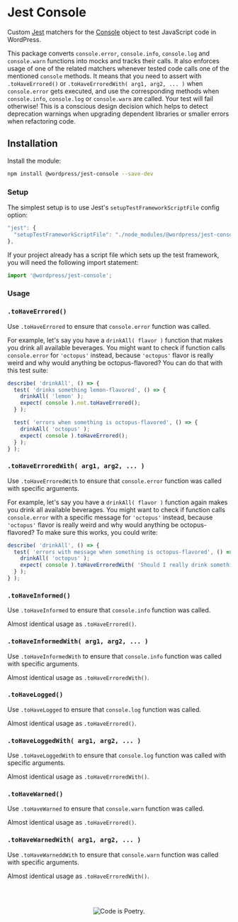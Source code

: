 # Jest Console

Custom [Jest](http://facebook.github.io/jest/) matchers for the [Console](https://developer.mozilla.org/en-US/docs/Web/API/Console)
object to test JavaScript code in WordPress.

This package converts `console.error`, `console.info`, `console.log` and `console.warn` functions into mocks and tracks their calls.
It also enforces usage of one of the related matchers whenever tested code calls one of the mentioned `console` methods.
It means that you need to assert with `.toHaveErrored()` or `.toHaveErroredWith( arg1, arg2, ... )` when `console.error`
gets executed, and use the corresponding methods when `console.info`, `console.log` or `console.warn` are called.
Your test will fail otherwise! This is a conscious design decision which helps to detect deprecation warnings when
upgrading dependent libraries or smaller errors when refactoring code.

## Installation

Install the module:

```bash
npm install @wordpress/jest-console --save-dev
```

### Setup

The simplest setup is to use Jest's `setupTestFrameworkScriptFile` config option:

```js
"jest": {
  "setupTestFrameworkScriptFile": "./node_modules/@wordpress/jest-console/build/index.js"
},
```

If your project already has a script file which sets up the test framework, you will need the following import statement:

```js
import '@wordpress/jest-console';
```

### Usage

### `.toHaveErrored()`

Use `.toHaveErrored` to ensure that `console.error` function was called.

For example, let's say you have a `drinkAll( flavor )` function that makes you drink all available beverages.
You might want to check if function calls `console.error` for `'octopus'` instead, because `'octopus'` flavor is really
weird and why would anything be octopus-flavored? You can do that with this test suite:

```js
describe( 'drinkAll', () => {
  test( 'drinks something lemon-flavored', () => {
    drinkAll( 'lemon' );
    expect( console ).not.toHaveErrored();
  } );

  test( 'errors when something is octopus-flavored', () => {
    drinkAll( 'octopus' );
    expect( console ).toHaveErrored();
  } );
} );
```

### `.toHaveErroredWith( arg1, arg2, ... )`

Use `.toHaveErroredWith` to ensure that `console.error` function was called with
specific arguments.

For example, let's say you have a `drinkAll( flavor )` function again makes you drink all available beverages.
You might want to check if function calls `console.error` with a specific message for `'octopus'` instead, because
`'octopus'` flavor is really weird and why would anything be octopus-flavored? To make sure this works, you could write:

```js
describe( 'drinkAll', () => {
  test( 'errors with message when something is octopus-flavored', () => {
    drinkAll( 'octopus' );
    expect( console ).toHaveErroredWith( 'Should I really drink something that is octopus-flavored?' );
  } );
} );
```

### `.toHaveInformed()`

Use `.toHaveInformed` to ensure that `console.info` function was called.

Almost identical usage as `.toHaveErrored()`.

### `.toHaveInformedWith( arg1, arg2, ... )`

Use `.toHaveInformedWith` to ensure that `console.info` function was called with
specific arguments.

Almost identical usage as `.toHaveErroredWith()`.

### `.toHaveLogged()`

Use `.toHaveLogged` to ensure that `console.log` function was called.

Almost identical usage as `.toHaveErrored()`.

### `.toHaveLoggedWith( arg1, arg2, ... )`

Use `.toHaveLoggedWith` to ensure that `console.log` function was called with
specific arguments.

Almost identical usage as `.toHaveErroredWith()`.

### `.toHaveWarned()`

Use `.toHaveWarned` to ensure that `console.warn` function was called.

Almost identical usage as `.toHaveErrored()`.

### `.toHaveWarnedWith( arg1, arg2, ... )`

Use `.toHaveWarneddWith` to ensure that `console.warn` function was called with
specific arguments.

Almost identical usage as `.toHaveErroredWith()`.

<br/><br/><p align="center"><img src="https://s.w.org/style/images/codeispoetry.png?1" alt="Code is Poetry." /></p>
